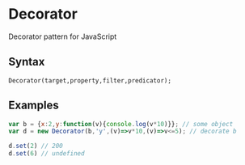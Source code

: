 # Decorator
Decorator pattern for JavaScript
## Syntax
```
Decorator(target,property,filter,predicator);
```
## Examples
```javascript
var b = {x:2,y:function(v){console.log(v*10)}}; // some object
var d = new Decorator(b,'y',(v)=>v*10,(v)=>v<=5); // decorate b

d.set(2) // 200
d.set(6) // undefined
```
